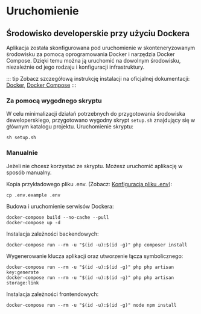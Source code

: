 # Uruchomienie

## Środowisko developerskie przy użyciu Dockera
Aplikacja została skonfigurowana pod uruchomienie w skonteneryzowanym środowisku za pomocą oprogramowania Docker i narzędzia Docker Compose. Dzięki temu można ją uruchomić na dowolnym środowisku, niezależnie od jego rodzaju i konfiguracji infrastruktury.

::: tip
Zobacz szczegółową instrukcję instalacji na oficjalnej dokumentacji: [Docker](https://docs.docker.com/engine/install/), [Docker Compose](https://docs.docker.com/compose/)
:::

### Za pomocą wygodnego skryptu
W celu minimalizacji działań potrzebnych do przygotowania środowiska deweloperskiego, przygotowano wygodny skrypt `setup.sh` znajdujący się w głównym katalogu projektu. Uruchomienie skryptu:
```
sh setup.sh
```

### Manualnie
Jeżeli nie chcesz korzystać ze skryptu. Możesz uruchomić aplikację w sposób manualny.


Kopia przykładowego pliku .env. (Zobacz: [Konfiguracja pliku .env](../technical/configure.html#plik-env)):
```
cp .env.example .env
```

Budowa i uruchomienie serwisów Dockera:
```
docker-compose build --no-cache --pull
docker-compose up -d
```

Instalacja zależności backendowych:
```
docker-compose run --rm -u "$(id -u):$(id -g)" php composer install
```

Wygenerowanie klucza aplikacji oraz utworzenie łącza symbolicznego:
```
docker-compose run --rm -u "$(id -u):$(id -g)" php php artisan key:generate
docker-compose run --rm -u "$(id -u):$(id -g)" php php artisan storage:link
```

Instalacja zależności frontendowych:
```
docker-compose run --rm -u "$(id -u):$(id -g)" node npm install
```